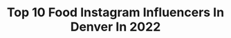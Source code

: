 ---
title: Top 10 Food Instagram Influencers In Denver In 2022
description: >-
  Find top food Instagram influencers in Denver in 2022. Most popular hashtags: #food #denver #denverfoodie #colorado.
platform: Instagram
hits: 54
text_top: Identify the most popular Instagram profiles on inBeat.
text_bottom: Our database has 54 Instagram influencers like this in Denver, United States for you to contact.
profiles:
  - username: "jasonganahl"
    fullname: >-
      Jason Ganahl
    bio: >-
      ❤️ Husband 👩🏼👧🏼👦🏼👱🏼‍♀️ Father 🔥 Founder @gquebbq 🍦 Founder @icecreamfarm 🏈🏀⚾️ Fanatic 🏔🇺🇸⛰ Denver CO ⬇️Surf & Turf Recipe⬇️
    location: "United States"
    followers: 20298
    engagement: 167
    commentsToLikes: 0.101623
    id: ck0u75kav3ur00i19clkaqqq6
    verified: false
    hashtags: "#303, #smokedmeat, #sandwich, #5280eats"
  - username: "1000thingstodoindenver"
    fullname: >-
      Denver📍Things To Do in Denver
    bio: >-
      Voted Denver's Best Instagram • Denver Food, Drink, Fashion, Fitness, Music, Art, Outdoors & More • 💌1000ThingsToDoInDenver@gmail.com
    location: "United States"
    followers: 72505
    engagement: 206
    commentsToLikes: 0.135754
    id: ck14iedh6f09e0i19yn8q4p4e
    verified: false
    hashtags: "#1000thingstodoindenvercreative, #blessed, #1000thingstodoindenver"
  - username: "regina.foodie"
    fullname: >-
      REGINA FOSTER
    bio: >-
      📍 New York photographer FOOD BLOGGER For inquiries: mail@reginafoster.us Portrait lifestyle @reginafoster.us
    location: "United States"
    followers: 2445
    engagement: 1508
    commentsToLikes: 0.058768
    id: ck5ch68eeq6g20i110o67yx06
    verified: false
    hashtags: "#denverportraitphotographer, #foodblogger, #foodie, #breakfast"
  - username: "fox31denver"
    fullname: >-
      FOX31 Denver KDVR
    bio: >-
      FOX31 brings you #Denver news, weather, sports, and what's happening in communities all around #Colorado. ⬇️ Link in bio ⬇️
    location: "United States"
    followers: 50598
    engagement: 99
    commentsToLikes: 0.037937
    id: ck0u0dbrbtf8p0i19t71mwmzt
    verified: false
    hashtags: "#spring, #wildlife, #denver, #weather"
  - username: "milehighmunch"
    fullname: >-
      ⓂⒾⓁⒺⒽⒾⒼⒽⓂⓊⓃⒸⒽ
    bio: >-
      🏔 Denver, CO ⁣ 🍴 Food is life ⁣ 👩🏻‍💻 Content Creator⁣ ©️ Credit my photos
    location: "United States"
    followers: 22939
    engagement: 203
    commentsToLikes: 0.055675
    id: ck5chz159rpia0i11vbv8ygro
    verified: false
    hashtags: "#pulledpork, #foodporn, #delivery, #foooood"
  - username: "a_fat_guy_in_denver"
    fullname: >-
      Fat Guy
    bio: >-
      I'm an entrepreneur, restauranteur and father. I post pics of food and my everyday life. Normal guy just taking pics with my phone
    location: "United States"
    followers: 26891
    engagement: 248
    commentsToLikes: 0.150053
    id: ck0u75k3v3uon0i19q4kxx87e
    verified: false
    hashtags: "#spicy, #love, #rare, #foodporn"
  - username: "rosin.ryan"
    fullname: >-
      Ryan
    bio: >-
      Denver CO Novice grower Solventless consultations Rosin @dabolio710. 21+
    location: "United States"
    followers: 36906
    engagement: 337
    commentsToLikes: 0.030463
    id: ck14jlf20kxie0i19e517lrof
    verified: false
    hashtags: "#rosin, #icewax, #fullmelt, #dabs"
  - username: "wilsonchindesign"
    fullname: >-
      Wilson Chin Design
    bio: >-
      Production designer on and off Broadway, Opera, TV & Film. Projects have won a Pulitzer Prize, 4 Lortel Awards and 2 Tony noms. #Riverdale #KatyKeene
    location: "United States"
    followers: 7278
    engagement: 1017
    commentsToLikes: 0.064570
    id: ck8t5sg53b30o0j785ix68g38
    verified: false
    hashtags: "#setdesigner, #broadwaymusical, #scenography, #littlewomen"
  - username: "thekidmcmanus"
    fullname: >-
      Brandon McManus
    bio: >-
      #8 Denver Broncos | SB 50 🏆| Food and Fashion
    location: "United States"
    followers: 87040
    engagement: 687
    commentsToLikes: 0.011394
    id: ck5hglf5t3e320i11l44hwym2
    verified: true
    hashtags: "#mycausemycleats, #happyvalentinesday"
  - username: "milehighfoodfairy"
    fullname: >-
      Mile High Food Fairy
    bio: >-
      🧚 Tooth fairy by day, food fairy by night 📍 Utah ← Denver 📷 Photos by me 🌟 @bestfooddenver | Community Leader 📝 @yelputahcounty | Elite 👩🏻@foodietribe
    location: "United States"
    followers: 12178
    engagement: 419
    commentsToLikes: 0.154947
    id: ck55lz2da2szj0i11jthuovvv
    verified: false
    hashtags: "#onfire, #liquidnitrogen, #denverfoodscene, #foodiegram"
---
